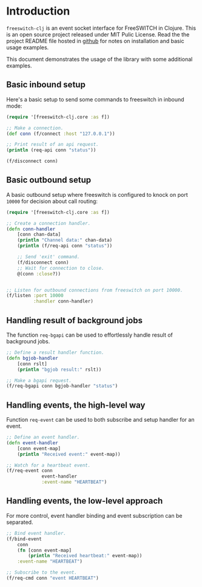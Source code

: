 # Introduction

`freeswitch-clj` is an event socket interface for FreeSWITCH in Clojure. This is an open source project released under MIT Pulic License. Read the the project README file hosted in [github](http://https://github.com/titonbarua/freeswitch-clj) for notes on installation and basic usage examples.

This document demonstrates the usage of the library with some additional examples.

## Basic inbound setup

Here's a basic setup to send some commands to freeswitch in inbound mode:

```clojure
(require '[freeswitch-clj.core :as f])

;; Make a connection.
(def conn (f/connect :host "127.0.0.1"))

;; Print result of an api request.
(println (req-api conn "status"))

(f/disconnect conn)
```

## Basic outbound setup

A basic outbound setup where freeswitch is configured to knock on port `10000` for decision about call routing:

```clojure
(require '[freeswitch-clj.core :as f])

;; Create a connection handler.
(defn conn-handler
    [conn chan-data]
    (println "Channel data:" chan-data)
    (println (f/req-api conn "status"))

    ;; Send 'exit' command.
    (f/disconnect conn)
    ;; Wait for connection to close.
    @(conn :close?))


;; Listen for outbound connections from freeswitch on port 10000.
(f/listen :port 10000
          :handler conn-handler)
```

## Handling result of background jobs

The function `req-bgapi` can be used to effortlessly handle result of background jobs.

```clojure
;; Define a result handler function.
(defn bgjob-handler
    [conn rslt]
    (println "bgjob result:" rslt))

;; Make a bgapi request.
(f/req-bgapi conn bgjob-handler "status")
```

## Handling events, the high-level way

Function `req-event` can be used to both subscribe and setup handler for an event.

```clojure
;; Define an event handler.
(defn event-handler
    [conn event-map]
    (println "Received event:" event-map))

;; Watch for a heartbeat event.
(f/req-event conn
             event-handler
             :event-name "HEARTBEAT")
```

## Handling events, the low-level approach

For more control, event handler binding and event subscription can be separated.

```clojure
;; Bind event handler.
(f/bind-event
    conn
    (fn [conn event-map]
        (println "Received heartbeat:" event-map))
    :event-name "HEARTBEAT")

;; Subscribe to the event.
(f/req-cmd conn "event HEARTBEAT")
```
